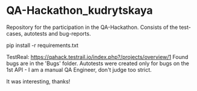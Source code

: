 # QA-Hackathon_kudrytskaya
Repository for the participation in the QA-Hackathon. Consists of the test-cases, autotests and bug-reports.

pip install -r requirements.txt

TestReal: https://qahack.testrail.io/index.php?/projects/overview/1 
Found bugs are in the 'Bugs' folder.
Autotests were created only for bugs on the 1st API - I am a manual QA Engineer,
don't judge too strict.

It was interesting, thanks!

